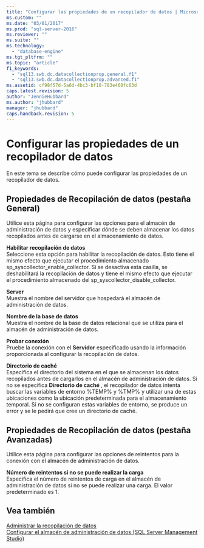 ```yaml
---
title: "Configurar las propiedades de un recopilador de datos | Microsoft Docs"
ms.custom: ""
ms.date: "03/01/2017"
ms.prod: "sql-server-2016"
ms.reviewer: ""
ms.suite: ""
ms.technology: 
  - "database-engine"
ms.tgt_pltfrm: ""
ms.topic: "article"
f1_keywords: 
  - "sql13.swb.dc.datacollectionprop.general.f1"
  - "sql13.swb.dc.datacollectionprop.advanced.f1"
ms.assetid: cf98f57d-5a6d-4bc3-bf10-783e460fc63d
caps.latest.revision: 5
author: "JennieHubbard"
ms.author: "jhubbard"
manager: "jhubbard"
caps.handback.revision: 5
---
```

# Configurar las propiedades de un recopilador de datos
  En este tema se describe cómo puede configurar las propiedades de un recopilador de datos.  
  
## Propiedades de Recopilación de datos (pestaña General)  
 Utilice esta página para configurar las opciones para el almacén de administración de datos y especificar dónde se deben almacenar los datos recopilados antes de cargarse en el almacenamiento de datos.  
  
 **Habilitar recopilación de datos**  
 Seleccione esta opción para habilitar la recopilación de datos. Esto tiene el mismo efecto que ejecutar el procedimiento almacenado sp_syscollector_enable_collector. Si se desactiva esta casilla, se deshabilitará la recopilación de datos y tiene el mismo efecto que ejecutar el procedimiento almacenado del sp_syscollector_disable_collector.  
  
 **Server**  
 Muestra el nombre del servidor que hospedará el almacén de administración de datos.  
  
 **Nombre de la base de datos**  
 Muestra el nombre de la base de datos relacional que se utiliza para el almacén de administración de datos.  
  
 **Probar conexión**  
 Pruebe la conexión con el **Servidor** especificado usando la información proporcionada al configurar la recopilación de datos.  
  
 **Directorio de caché**  
 Especifica el directorio del sistema en el que se almacenan los datos recopilados antes de cargarlos en el almacén de administración de datos. Si no se especifica **Directorio de caché** , el recopilador de datos intenta buscar las variables de entorno %TEMP% y %TMP% y utilizar una de estas ubicaciones como la ubicación predeterminada para el almacenamiento temporal. Si no se configuran estas variables de entorno, se produce un error y se le pedirá que cree un directorio de caché.  
  
## Propiedades de Recopilación de datos (pestaña Avanzadas)  
 Utilice esta página para configurar las opciones de reintentos para la conexión con el almacén de administración de datos.  
  
 **Número de reintentos si no se puede realizar la carga**  
 Especifica el número de reintentos de carga en el almacén de administración de datos si no se puede realizar una carga. El valor predeterminado es 1.  
  
## Vea también  
 [Administrar la recopilación de datos](../../relational-databases/data-collection/manage-data-collection.md)   
 [Configurar el almacén de administración de datos &#40;SQL Server Management Studio&#41;](../../relational-databases/data-collection/configure-the-management-data-warehouse-sql-server-management-studio.md)  
  
  